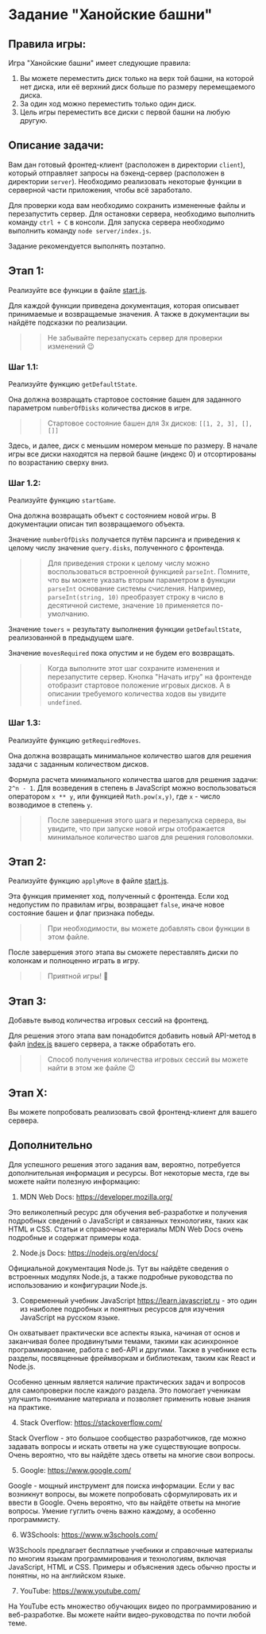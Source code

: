 # Задание "Ханойские башни"

## Правила игры:
Игра "Ханойские башни" имеет следующие правила:

1. Вы можете переместить диск только на верх той башни, на которой нет диска, или её верхний диск больше по размеру перемещаемого диска.
2. За один ход можно переместить только один диск.
3. Цель игры переместить все диски с первой башни на любую другую.

## Описание задачи:

Вам дан готовый фронтед-клиент (расположен в директории `client`), который отправляет запросы на бэкенд-сервер (расположен в директории `server`). Необходимо реализовать некоторые функции в серверной части приложения, чтобы всё заработало.

Для проверки кода вам необходимо сохранить измененные файлы и перезапустить сервер. Для остановки сервера, необходимо выполнить команду `ctrl + C` в консоли. Для запуска сервера необходимо выполнить команду `node server/index.js`.

Задание рекомендуется выполнять поэтапно.

## Этап 1:
Реализуйте все функции в файле [start.js](./server/start.js).

Для каждой функции приведена документация, которая описывает принимаемые и возвращаемые значения. А также в документации вы найдёте подсказки по реализации.

>> Не забывайте перезапускать сервер для проверки изменений 😉

### Шаг 1.1:
Реализуйте функцию `getDefaultState`. 

Она должна возвращать стартовое состояние башен для заданного параметром `numberOfDisks` количества дисков в игре.

>> Стартовое состояние башен для 3х дисков: `[[1, 2, 3], [], []]`

Здесь, и далее, диск с меньшим номером меньше по размеру. В начале игры все диски находятся на первой башне (индекс 0) и отсортированы по возрастанию сверху вниз.

### Шаг 1.2:
Реализуйте функцию `startGame`.

Она должна возвращать объект с состоянием новой игры. В документации описан тип возвращаемого объекта.

Значение `numberOfDisks` получается путём парсинга и приведения к целому числу значение `query.disks`, полученного с фронтенда.

>> Для приведения строки к целому числу можно воспользоваться встроенной функцией `parseInt`. Помните, что вы можете указать вторым параметром в функции `parseInt` основание системы счисления. Например, `parseInt(string, 10)` преобразует строку в число в десятичной системе, значение `10` применяется по-умолчанию.

Значение `towers` = результату выполнения функции `getDefaultState`, реализованной в предыдущем шаге.

Значение `movesRequired` пока опустим и не будем его возвращать.

>> Когда выполните этот шаг сохраните изменения и перезапустите сервер. Кнопка "Начать игру" на фронтенде отобразит стартовое положение игровых дисков. А в описании требуемого количества ходов вы увидите `undefined`.

### Шаг 1.3:
Реализуйте функцию `getRequiredMoves`.

Она должна возвращать минимальное количество шагов для решения задачи с заданным количеством дисков. 

Формула расчета минимального количества шагов для решения задачи: `2^n - 1`.
Для возведения в степень в JavaScript можно воспользоваться оператором `x ** y`, или функцией `Math.pow(x,y)`, где `x` - число возводимое в степень `y`.

>> После завершения этого шага и перезапуска сервера, вы увидите, что при запуске новой игры отображается минимальное количество шагов для решения головоломки.

## Этап 2:
Реализуйте функцию `applyMove` в файле [start.js](./server/start.js).

Эта функция применяет ход, полученный с фронтенда. Если ход недопустим по правилам игры, возвращает `false`, иначе новое состояние башен и флаг признака победы.

>> При необходимости, вы можете добавлять свои функции в этом файле.

После завершения этого этапа вы сможете переставлять диски по колонкам и полноценно играть в игру.

>> Приятной игры! 🙂

## Этап 3:
Добавьте вывод количества игровых сессий на фронтенд.

Для решения этого этапа вам понадобится добавить новый API-метод в файл [index.js](./server/index.js) вашего сервера, а также обработать его.

>> Способ получения количества игровых сессий вы можете найти в этом же файле 😉

## Этап X:
Вы можете попробовать реализовать свой фронтенд-клиент для вашего сервера.

## Дополнительно

Для успешного решения этого задания вам, вероятно, потребуется дополнительная информация и ресурсы. Вот некоторые места, где вы можете найти полезную информацию:

1. MDN Web Docs: https://developer.mozilla.org/

Это великолепный ресурс для обучения веб-разработке и получения подробных сведений о JavaScript и связанных технологиях, таких как HTML и CSS. Статьи и справочные материалы MDN Web Docs очень подробные и содержат примеры кода.

2. Node.js Docs: https://nodejs.org/en/docs/

Официальной документация Node.js. Тут вы найдёте сведения о встроенных модулях Node.js, а также подробные руководства по использованию и конфигурации Node.js.

3. Современный учебник JavaScript https://learn.javascript.ru - это один из наиболее подробных и понятных ресурсов для изучения JavaScript на русском языке.

Он охватывает практически все аспекты языка, начиная от основ и заканчивая более продвинутыми темами, такими как асинхронное программирование, работа с веб-API и другими. Также в учебнике есть разделы, посвященные фреймворкам и библиотекам, таким как React и Node.js.

Особенно ценным является наличие практических задач и вопросов для самопроверки после каждого раздела. Это помогает ученикам улучшить понимание материала и позволяет применить новые знания на практике.

4. Stack Overflow: https://stackoverflow.com/

Stack Overflow - это большое сообщество разработчиков, где можно задавать вопросы и искать ответы на уже существующие вопросы. Очень вероятно, что вы найдёте здесь ответы на многие свои вопросы.

5. Google: https://www.google.com/

Google - мощный инструмент для поиска информации. Если у вас возникнут вопросы, вы можете попробовать сформулировать их и ввести в Google. Очень вероятно, что вы найдёте ответы на многие вопросы. Умение гуглить очень важно каждому, а особенно программисту.

6. W3Schools: https://www.w3schools.com/

W3Schools предлагает бесплатные учебники и справочные материалы по многим языкам программирования и технологиям, включая JavaScript, HTML и CSS. Примеры и объяснения здесь обычно просты и понятны, но на английском языке.

7. YouTube: https://www.youtube.com/

На YouTube есть множество обучающих видео по программированию и веб-разработке. Вы можете найти видео-руководства по почти любой теме.
